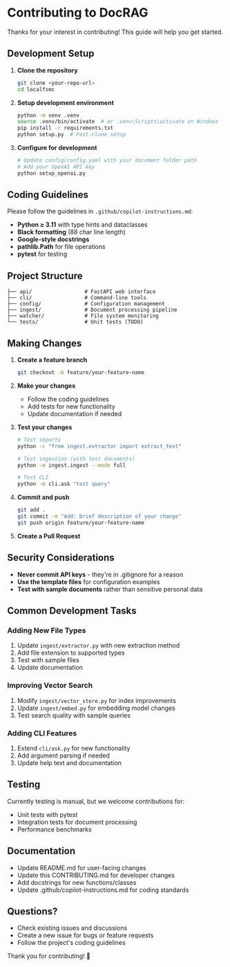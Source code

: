 # Contributing to DocRAG

Thanks for your interest in contributing! This guide will help you get started.

## Development Setup

1. **Clone the repository**
   ```bash
   git clone <your-repo-url>
   cd localfsmc
   ```

2. **Setup development environment**
   ```bash
   python -m venv .venv
   source .venv/bin/activate  # or .venv\Scripts\activate on Windows
   pip install -r requirements.txt
   python setup.py  # Post-clone setup
   ```

3. **Configure for development**
   ```bash
   # Update config/config.yaml with your document folder path
   # Add your OpenAI API key
   python setup_openai.py
   ```

## Coding Guidelines

Please follow the guidelines in `.github/copilot-instructions.md`:

- **Python ≥ 3.11** with type hints and dataclasses
- **Black formatting** (88 char line length)
- **Google-style docstrings**
- **pathlib.Path** for file operations
- **pytest** for testing

## Project Structure

```
├── api/                 # FastAPI web interface
├── cli/                 # Command-line tools
├── config/              # Configuration management
├── ingest/              # Document processing pipeline
├── watcher/             # File system monitoring
└── tests/               # Unit tests (TODO)
```

## Making Changes

1. **Create a feature branch**
   ```bash
   git checkout -b feature/your-feature-name
   ```

2. **Make your changes**
   - Follow the coding guidelines
   - Add tests for new functionality
   - Update documentation if needed

3. **Test your changes**
   ```bash
   # Test imports
   python -c "from ingest.extractor import extract_text"
   
   # Test ingestion (with test documents)
   python -m ingest.ingest --mode full
   
   # Test CLI
   python -m cli.ask "test query"
   ```

4. **Commit and push**
   ```bash
   git add .
   git commit -m "Add: brief description of your change"
   git push origin feature/your-feature-name
   ```

5. **Create a Pull Request**

## Security Considerations

- **Never commit API keys** - they're in .gitignore for a reason
- **Use the template files** for configuration examples
- **Test with sample documents** rather than sensitive personal data

## Common Development Tasks

### Adding New File Types
1. Update `ingest/extractor.py` with new extraction method
2. Add file extension to supported types
3. Test with sample files
4. Update documentation

### Improving Vector Search
1. Modify `ingest/vector_store.py` for index improvements
2. Update `ingest/embed.py` for embedding model changes
3. Test search quality with sample queries

### Adding CLI Features
1. Extend `cli/ask.py` for new functionality
2. Add argument parsing if needed
3. Update help text and documentation

## Testing

Currently testing is manual, but we welcome contributions for:
- Unit tests with pytest
- Integration tests for document processing
- Performance benchmarks

## Documentation

- Update README.md for user-facing changes
- Update this CONTRIBUTING.md for developer changes
- Add docstrings for new functions/classes
- Update .github/copilot-instructions.md for coding standards

## Questions?

- Check existing issues and discussions
- Create a new issue for bugs or feature requests
- Follow the project's coding guidelines

Thank you for contributing! 🎉
